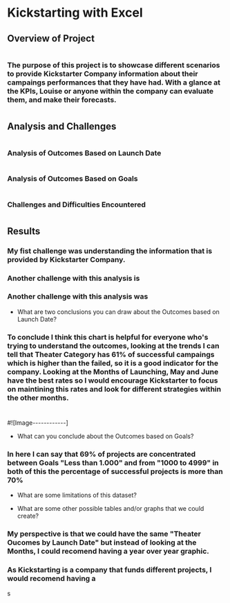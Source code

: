 # Kickstarting with Excel

## Overview of Project
#
### The purpose of this project is to showcase different scenarios to provide Kickstarter Company information about their campaings performances that they have had. With a glance at the KPIs, Louise or anyone within the company can evaluate them, and make their forecasts.  
#
## Analysis and Challenges
#

### Analysis of Outcomes Based on Launch Date
###
#
### Analysis of Outcomes Based on Goals
#
### Challenges and Difficulties Encountered
#
## Results
### My fist challenge was understanding the information that is provided by Kickstarter Company.
### Another challenge with this analysis is 
### Another challenge with this analysis was 


- What are two conclusions you can draw about the Outcomes based on Launch Date?
### To conclude I think this chart is helpful for everyone who's trying to understand the outcomes, looking at the trends I can tell that Theater Category has 61% of successful campaings which is higher than the failed, so it is a good indicator for the company. Looking at the Months of Launching, May and June have the best rates so I would encourage Kickstarter to focus on maintining this rates and look for different strategies within the other months. 
#
#![Image------------]

- What can you conclude about the Outcomes based on Goals?
### In here I can say that 69% of projects are concentrated between Goals "Less than 1.000" and from "1000 to 4999" in both of this the percentage of successful projects is more than 70%

- What are some limitations of this dataset?

- What are some other possible tables and/or graphs that we could create?
### My perspective is that we could have the same "Theater Oucomes by Launch Date" but instead of looking at the Months, I could recomend having a year over year graphic.
### As Kickstarting is a company that funds different projects, I would recomend having a 
s
